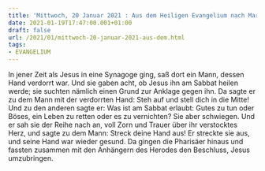 ```yaml
---
title: 'Mittwoch, 20 Januar 2021 : Aus dem Heiligen Evangelium nach Markus - Mk 3,1-6.'
date: 2021-01-19T17:47:00.001+01:00
draft: false
url: /2021/01/mittwoch-20-januar-2021-aus-dem.html
tags: 
- EVANGELIUM
---
```


In jener Zeit als Jesus in eine Synagoge ging, saß dort ein Mann, dessen Hand verdorrt war. Und sie gaben acht, ob Jesus ihn am Sabbat heilen werde; sie suchten nämlich einen Grund zur Anklage gegen ihn. Da sagte er zu dem Mann mit der verdorrten Hand: Steh auf und stell dich in die Mitte! Und zu den anderen sagte er: Was ist am Sabbat erlaubt: Gutes zu tun oder Böses, ein Leben zu retten oder es zu vernichten? Sie aber schwiegen. Und er sah sie der Reihe nach an, voll Zorn und Trauer über ihr verstocktes Herz, und sagte zu dem Mann: Streck deine Hand aus! Er streckte sie aus, und seine Hand war wieder gesund. Da gingen die Pharisäer hinaus und fassten zusammen mit den Anhängern des Herodes den Beschluss, Jesus umzubringen.